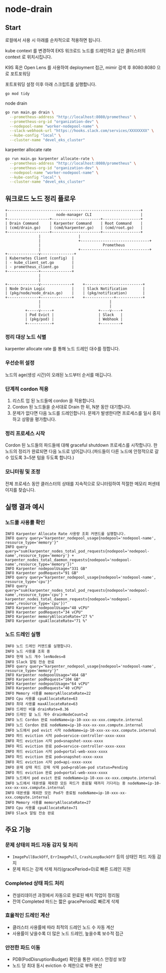 # node-drain

## Start

로컬에서 사용 시 아래를 순차적으로 적용하면 됩니다.

kube context 를 변경하여 EKS 워크로드 노드를 드레인하고 싶은 클러스터의 context 로 위치시킵니다.

K9S 혹은 Open Lens 를 사용하여 deployment 접근, mimir 검색 후 8080:8080 으로 포트포워딩

포트포워딩 설정 이후 아래 스크립트를 실행합니다.

```sh
go mod tidy
```

node drain
```sh
go run main.go drain \
  --prometheus-address "http://localhost:8080/prometheus" \
  --prometheus-org-id "organization-dev" \
  --nodepool-name "worker-nodepool-name" \
  --slack-webhook-url "https://hooks.slack.com/services/XXXXXXXX" \
  --kube-config "local" \
  --cluster-name "devel_eks_cluster"
```

karpenter allocate rate
```sh
go run main.go karpenter allocate-rate \
  --prometheus-address "http://localhost:8080/prometheus" \
  --prometheus-org-id "organization-dev" \
  --nodepool-name "worker-nodepool-name" \
  --kube-config "local" \
  --cluster-name "devel_eks_cluster"
```

## 워크로드 노드 정리 플로우

```
+------------------------------------------------------------+
|                      node-manager CLI                      |
+-------------------+----------------------+-----------------+
| Drain Command     | Karpenter Command    | Root Command    |
| (cmd/drain.go)    | (cmd/karpenter.go)   | (cmd/root.go)   |
+-------------------+----------------------+-----------------+
               |                 |
               |                 +-------------------------------+
               |                            Prometheus
               |                 +-------------------------------+
+--------------v---------------+                                  
| Kubernetes Client (config)  |                                  
| - kube_client_set.go        |                                  
| - prometheus_client.go      |                                  
+--------------+--------------+                                  
               |                                              
               |                                              
+--------------v--------------+    +--------------------------+
| Node Drain Logic            |    | Slack Notification       |
| (pkg/node/node_drain.go)    |    | (pkg/notification)       |
+--------------+--------------+    +-------------+------------+
               |                               |
               |                               |
         +-----v-----+                    +----v----+
         | Pod Evict |                    | Slack   |
         | (pkg/pod) |                    | Webhook |
         +-----------+                    +---------+

```

### 정리 대상 노드 식별
karpenter allocate rate 를 통해 노드 드레인 대수를 정합니다.

### 우선순위 설정
노드의 age(생성 시간)이 오래된 노드부터 순서를 매깁니다.

### 단계적 cordon 적용
1. 리스트 업 된 노드들에 cordon 을 적용합니다.
2. Cordon 된 노드들을 순서대로 Drain 한 뒤, N분 동안 대기합니다.
3. 문제가 없다면 다음 노드를 드레인합니다. 문제가 발생한다면 프로세스를 일시 중지하고 상황을 평가합니다.

### 정리 프로세스 시작
Cordon 된 노드들의 파드들에 대해 graceful shutdown 프로세스를 시작합니다.
한 노드의 정리가 완료되면 다음 노드로 넘어갑니다.(파드들이 다른 노드에 안정적으로 갈 수 있도록 3~5분 텀을 두도록 합니다.)

### 모니터링 및 조정
전체 프로세스 동안 클러스터의 상태를 지속적으로 모니터링하여 적절한 메모리 퍼센테이지를 찾습니다.

## 실행 결과 예시

### 노드풀 사용률 확인

```
INFO Karpenter Allocate Rate 사용량 조회 커맨드를 실행합니다.
INFO query query="karpenter_nodepool_usage{nodepool='nodepool-name', resource_type='memory'}"
INFO query query="sum(karpenter_nodes_total_pod_requests{nodepool='nodepool-name',resource_type='memory'} + karpenter_nodes_total_daemon_requests{nodepool='nodepool-name',resource_type='memory'})"
INFO Karpenter nodepoolUsage="331 GB"
INFO Karpenter podRequest="91 GB"
INFO query query="karpenter_nodepool_usage{nodepool='nodepool-name', resource_type='cpu'}"
INFO query query="sum(karpenter_nodes_total_pod_requests{nodepool='nodepool-name',resource_type='cpu'} + karpenter_nodes_total_daemon_requests{nodepool='nodepool-name',resource_type='cpu'})"
INFO Karpenter nodepoolUsage="48 vCPU"
INFO Karpenter podRequest="34 vCPU"
INFO Karpenter memoryAllocateRate="27 %"
INFO Karpenter cpuAllocateRate="71 %"
```

### 노드 드레인 실행

```
INFO 노드 드레인 커맨드를 실행합니다.
INFO 노드 사용률 조회 중
INFO 현재 노드 개수 lenNodes=8
INFO Slack 알림 전송 완료
INFO query query="karpenter_nodepool_usage{nodepool='nodepool-name', resource_type='memory'}"
INFO Karpenter nodepoolUsage="464 GB"
INFO Karpenter podRequest="104 GB"
INFO Karpenter nodepoolUsage="64 vCPU"
INFO Karpenter podRequest="40 vCPU"
INFO Memory 사용률 memoryAllocateRate=22
INFO Cpu 사용률 cpuAllocateRate=63
INFO 최대 사용률 maxAllocateRate=63
INFO 드레인 비율 drainRate=0.36
INFO 드레인 할 노드 개수 drainNodeCount=2
INFO 노드 Cordon 완료 nodeName=ip-10-xxx-xx-xxx.compute.internal
INFO 노드 Cordon 완료 nodeName=ip-10-xxx-xx-xxx.compute.internal
INFO 노드에서 pod evict 시작 nodeName=ip-10-xxx-xx-xxx.compute.internal
INFO 파드 eviction 시작 pod=service-controller-xxxx-xxxx
INFO 파드 eviction 시작 pod=snapshot-xxxx-xxxx
INFO 파드 eviction 완료 pod=service-controller-xxxx-xxxx
INFO 파드 eviction 시작 pod=portal-web-xxxx-xxxx
INFO 파드 eviction 완료 pod=snapshot-xxxx-xxxx
INFO 파드 eviction 시작 pod=api-xxxx-xxxx
INFO 문제 상태 파드 강제 삭제 pod=problem-pod status=Pending
INFO 파드 eviction 완료 pod=portal-web-xxxx-xxxx
INFO 노드에서 pod evict 완료 nodeName=ip-10-xxx-xx-xxx.compute.internal
INFO 노드에서 데몬셋을 제외한 모든 파드가 종료될 때까지 기다리는 중 nodeName=ip-10-xxx-xx-xxx.compute.internal
INFO 데몬셋을 제외한 모든 Pod가 종료됨 nodeName=ip-10-xxx-xx-xxx.compute.internal
INFO Memory 사용률 memoryAllocateRate=27
INFO Cpu 사용률 cpuAllocateRate=71
INFO Slack 알림 전송 완료
```

## 주요 기능

### 문제 상태의 파드 자동 감지 및 처리
- `ImagePullBackOff`, `ErrImagePull`, `CrashLoopBackOff` 등의 상태인 파드 자동 감지
- 문제 파드는 강제 삭제 처리(gracePeriod=0)로 빠른 드레인 지원

### Completed 상태 파드 처리
- 컨설리데이션 과정에서 자동으로 완료된 배치 작업이 정리됨
- 잔여 Completed 파드는 짧은 gracePeriod로 빠르게 삭제

### 효율적인 드레인 계산
- 클러스터 사용률에 따라 최적의 드레인 노드 수 자동 계산
- 사용률이 낮을수록 더 많은 노드 드레인, 높을수록 보수적 접근

### 안전한 파드 이동
- PDB(PodDisruptionBudget) 확인을 통한 서비스 안정성 보장
- 노드 당 최대 동시 eviction 수 제한으로 부하 분산
